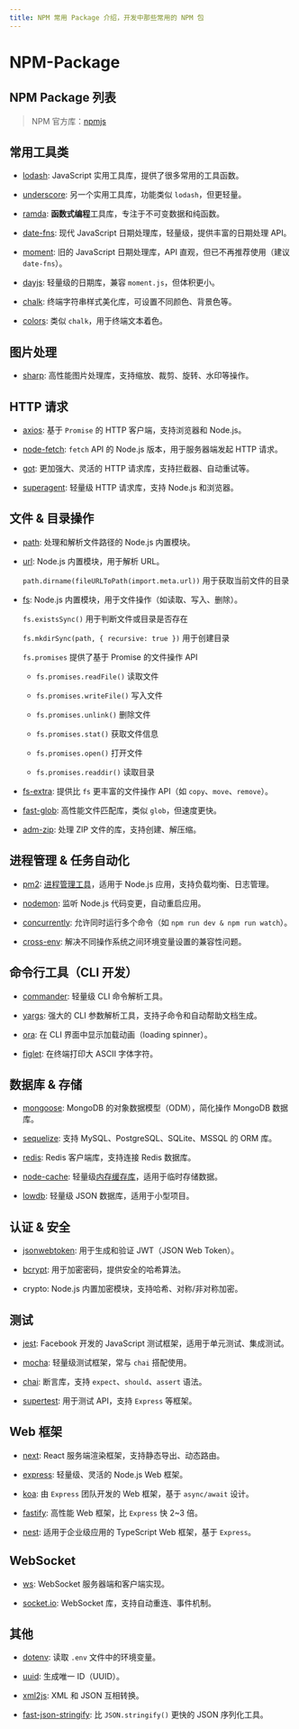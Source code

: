 ```yaml
---
title: NPM 常用 Package 介绍，开发中那些常用的 NPM 包
---
```


# NPM-Package

## NPM Package 列表

> NPM 官方库：[npmjs](https://www.npmjs.com/package/package)

## **常用工具类**

- [lodash](https://www.npmjs.com/package/lodash): JavaScript 实用工具库，提供了很多常用的工具函数。

- [underscore](https://www.npmjs.com/package/underscore): 另一个实用工具库，功能类似 `lodash`，但更轻量。

- [ramda](https://www.npmjs.com/package/ramda): **函数式编程**工具库，专注于不可变数据和纯函数。

- [date-fns](https://www.npmjs.com/package/date-fns): 现代 JavaScript 日期处理库，轻量级，提供丰富的日期处理 API。

- [moment](https://www.npmjs.com/package/moment): 旧的 JavaScript 日期处理库，API 直观，但已不再推荐使用（建议 `date-fns`）。

- [dayjs](https://www.npmjs.com/package/dayjs): 轻量级的日期库，兼容 `moment.js`，但体积更小。

- [chalk](https://www.npmjs.com/package/chalk): 终端字符串样式美化库，可设置不同颜色、背景色等。

- [colors](https://www.npmjs.com/package/colors): 类似 `chalk`，用于终端文本着色。

## **图片处理**

- [sharp](https://www.npmjs.com/package/sharp): 高性能图片处理库，支持缩放、裁剪、旋转、水印等操作。

## **HTTP 请求**

- [axios](https://www.npmjs.com/package/axios): 基于 `Promise` 的 HTTP 客户端，支持浏览器和 Node.js。

- [node-fetch](https://www.npmjs.com/package/node-fetch): `fetch` API 的 Node.js 版本，用于服务器端发起 HTTP 请求。

- [got](https://www.npmjs.com/package/got): 更加强大、灵活的 HTTP 请求库，支持拦截器、自动重试等。

- [superagent](https://www.npmjs.com/package/superagent): 轻量级 HTTP 请求库，支持 Node.js 和浏览器。

## **文件 & 目录操作**

- [path](https://www.npmjs.com/package/path): 处理和解析文件路径的 Node.js 内置模块。

- [url](https://www.npmjs.com/package/url): Node.js 内置模块，用于解析 URL。

  `path.dirname(fileURLToPath(import.meta.url))` 用于获取当前文件的目录

- [fs](https://www.npmjs.com/package/fs): Node.js 内置模块，用于文件操作（如读取、写入、删除）。

  `fs.existsSync()` 用于判断文件或目录是否存在

  `fs.mkdirSync(path, { recursive: true })` 用于创建目录

  `fs.promises` 提供了基于 Promise 的文件操作 API

  - `fs.promises.readFile()` 读取文件

  - `fs.promises.writeFile()` 写入文件

  - `fs.promises.unlink()` 删除文件

  - `fs.promises.stat()` 获取文件信息

  - `fs.promises.open()` 打开文件

  - `fs.promises.readdir()` 读取目录

- [fs-extra](https://www.npmjs.com/package/fs-extra): 提供比 `fs` 更丰富的文件操作 API（如 `copy`、`move`、`remove`）。

- [fast-glob](https://www.npmjs.com/package/fast-glob): 高性能文件匹配库，类似 `glob`，但速度更快。

- [adm-zip](https://www.npmjs.com/package/adm-zip): 处理 ZIP 文件的库，支持创建、解压缩。

## **进程管理 & 任务自动化**

- [pm2](https://www.npmjs.com/package/pm2): <u>进程管理工具</u>，适用于 Node.js 应用，支持负载均衡、日志管理。

- [nodemon](https://www.npmjs.com/package/nodemon): 监听 Node.js 代码变更，自动重启应用。

- [concurrently](https://www.npmjs.com/package/concurrently): 允许同时运行多个命令（如 `npm run dev & npm run watch`）。

- [cross-env](https://www.npmjs.com/package/cross-env): 解决不同操作系统之间环境变量设置的兼容性问题。

## **命令行工具（CLI 开发）**

- [commander](https://www.npmjs.com/package/commander): 轻量级 CLI 命令解析工具。

- [yargs](https://www.npmjs.com/package/yargs): 强大的 CLI 参数解析工具，支持子命令和自动帮助文档生成。

- [ora](https://www.npmjs.com/package/ora): 在 CLI 界面中显示加载动画（loading spinner）。

- [figlet](https://www.npmjs.com/package/figlet): 在终端打印大 ASCII 字体字符。

## **数据库 & 存储**

- [mongoose](https://www.npmjs.com/package/mongoose): MongoDB 的对象数据模型（ODM），简化操作 MongoDB 数据库。

- [sequelize](https://www.npmjs.com/package/sequelize): 支持 MySQL、PostgreSQL、SQLite、MSSQL 的 ORM 库。

- [redis](https://www.npmjs.com/package/redis): Redis 客户端库，支持连接 Redis 数据库。

- [node-cache](https://www.npmjs.com/package/node-cache): 轻量级<u>内存缓存库</u>，适用于临时存储数据。

- [lowdb](https://www.npmjs.com/package/lowdb): 轻量级 JSON 数据库，适用于小型项目。

## **认证 & 安全**

- [jsonwebtoken](https://www.npmjs.com/package/jsonwebtoken): 用于生成和验证 JWT（JSON Web Token）。

- [bcrypt](https://www.npmjs.com/package/bcrypt): 用于加密密码，提供安全的哈希算法。

- crypto: Node.js 内置加密模块，支持哈希、对称/非对称加密。

## **测试**

- [jest](https://www.npmjs.com/package/jest): Facebook 开发的 JavaScript 测试框架，适用于单元测试、集成测试。

- [mocha](https://www.npmjs.com/package/mocha): 轻量级测试框架，常与 `chai` 搭配使用。

- [chai](https://www.npmjs.com/package/chai): 断言库，支持 `expect`、`should`、`assert` 语法。

- [supertest](https://www.npmjs.com/package/supertest): 用于测试 API，支持 `Express` 等框架。

## **Web 框架**

- [next](https://www.npmjs.com/package/next): React 服务端渲染框架，支持静态导出、动态路由。

- [express](https://www.npmjs.com/package/express): 轻量级、灵活的 Node.js Web 框架。

- [koa](https://www.npmjs.com/package/koa): 由 `Express` 团队开发的 Web 框架，基于 `async/await` 设计。

- [fastify](https://www.npmjs.com/package/fastify): 高性能 Web 框架，比 `Express` 快 2~3 倍。

- [nest](https://www.npmjs.com/package/@nestjs/core): 适用于企业级应用的 TypeScript Web 框架，基于 `Express`。

## **WebSocket**

- [ws](https://www.npmjs.com/package/ws): WebSocket 服务器端和客户端实现。

- [socket.io](https://www.npmjs.com/package/socket.io): WebSocket 库，支持自动重连、事件机制。

## **其他**

- [dotenv](https://www.npmjs.com/package/dotenv): 读取 `.env` 文件中的环境变量。

- [uuid](https://www.npmjs.com/package/uuid): 生成唯一 ID（UUID）。

- [xml2js](https://www.npmjs.com/package/xml2js): XML 和 JSON 互相转换。

- [fast-json-stringify](https://www.npmjs.com/package/fast-json-stringify): 比 `JSON.stringify()` 更快的 JSON 序列化工具。
